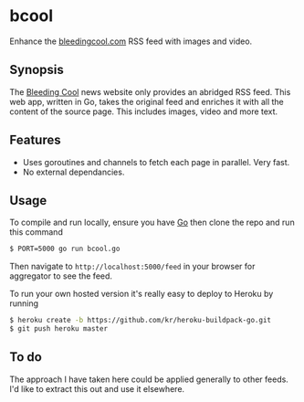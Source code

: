 bcool
=====

Enhance the [bleedingcool.com][1] RSS feed with images and video.

## Synopsis

The [Bleeding Cool][1] news website only provides an abridged RSS feed. This web
app, written in Go, takes the original feed and enriches it with all the content
of the source page. This includes images, video and more text.

## Features

* Uses goroutines and channels to fetch each page in parallel. Very fast.
* No external dependancies.

## Usage

To compile and run locally, ensure you have [Go](http://golang.org) then clone 
the repo and run this command

``` bash
$ PORT=5000 go run bcool.go
```

Then navigate to `http://localhost:5000/feed` in your browser for aggregator to 
see the feed.

To run your own hosted version it's really easy to deploy to Heroku by running

```bash
$ heroku create -b https://github.com/kr/heroku-buildpack-go.git
$ git push heroku master
```

## To do

The approach I have taken here could be applied generally to other feeds. I'd 
like to extract this out and use it elsewhere.

[1]: http://www.bleedingcool.com
